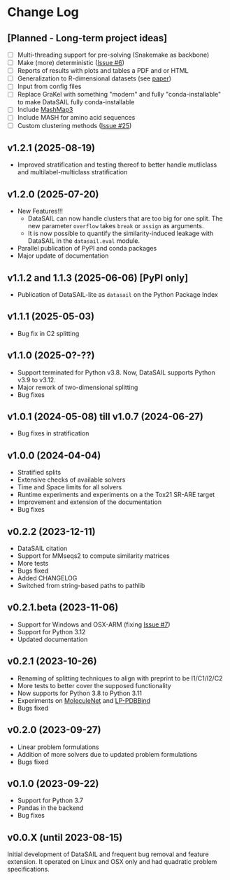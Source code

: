 # Change Log

## [Planned - Long-term project ideas]

- [ ] Multi-threading support for pre-solving (Snakemake as backbone)
- [ ] Make (more) deterministic ([Issue #6](https://github.com/kalininalab/DataSAIL/issues/6))
- [ ] Reports of results with plots and tables a PDF and or HTML
- [ ] Generalization to R-dimensional datasets (see [paper](https://doi.org/10.1101/2023.11.15.566305))
- [ ] Input from config files
- [ ] Replace GraKel with something "modern" and fully "conda-installable" to make DataSAIL fully conda-installable
- [ ] Include [MashMap3](https://github.com/marbl/MashMap)
- [ ] Include MASH for amino acid sequences
- [ ] Custom clustering methods ([Issue #25](https://github.com/kalininalab/DataSAIL/issues/25))

## v1.2.1 (2025-08-19)

- Improved stratification and testing thereof to better handle mutliclass and multilabel-multiclass stratification

## v1.2.0 (2025-07-20)

- New Features!!!
  - DataSAIL can now handle clusters that are too big for one split. The new parameter `overflow` takes `break` or `assign` as arguments.
  - It is now possible to quantify the similarity-induced leakage with DataSAIL in the `datasail.eval` module.
- Parallel publication of PyPI and conda packages
- Major update of documentation

## v1.1.2 and 1.1.3 (2025-06-06) [PyPI only]

- Publication of DataSAIL-lite as `datasail` on the Python Package Index

## v1.1.1 (2025-05-03)

- Bug fix in C2 splitting

## v1.1.0 (2025-0?-??)

- Support terminated for Python v3.8. Now, DataSAIL supports Python v3.9 to v3.12.
- Major rework of two-dimensional splitting
- Bug fixes

## v1.0.1 (2024-05-08) till v1.0.7 (2024-06-27)

- Bug fixes in stratification

## v1.0.0 (2024-04-04)

- Stratified splits
- Extensive checks of available solvers
- Time and Space limits for all solvers
- Runtime experiments and experiments on a the Tox21 SR-ARE target
- Improvement and extension of the documentation
- Bug fixes

## v0.2.2 (2023-12-11)

- DataSAIL citation
- Support for MMseqs2 to compute similarity matrices
- More tests
- Bugs fixed
- Added CHANGELOG
- Switched from string-based paths to pathlib

## v0.2.1.beta (2023-11-06)

- Support for Windows and OSX-ARM (fixing [Issue #7](https://github.com/kalininalab/DataSAIL/issues/7))
- Support for Python 3.12
- Updated documentation

## v0.2.1 (2023-10-26)

- Renaming of splitting techniques to align with preprint to be I1/C1/I2/C2
- More tests to better cover the supposed functionality
- Now supports for Python 3.8 to Python 3.11
- Experiments on [MoleculeNet](https://doi.org/10.1039/C7SC02664A) and [LP-PDBBind](https://doi.org/10.48550/arXiv.2308.09639)
- Bugs fixed

## v0.2.0 (2023-09-27)

- Linear problem formulations
- Addition of more solvers due to updated problem formulations
- Bugs fixed

## v0.1.0 (2023-09-22)

- Support for Python 3.7
- Pandas in the backend
- Bug fixes

## v0.0.X (until 2023-08-15)

Initial development of DataSAIL and frequent bug removal and feature extension. It operated on Linux and OSX only and 
had quadratic problem specifications. 
